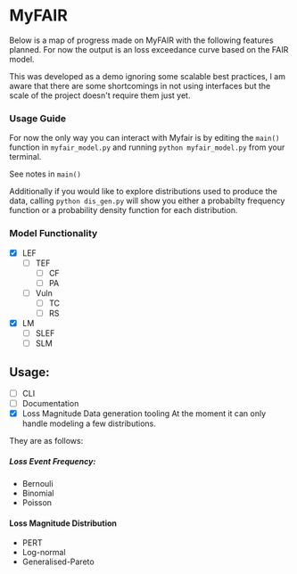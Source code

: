 # MyFAIR
Below is a map of progress made on MyFAIR with the following features planned.
For now the output is an loss exceedance curve based on the FAIR model.

This was developed as a demo ignoring some scalable best practices, I am aware that there are some shortcomings in not using interfaces but the scale of the project doesn't require them just yet.

### Usage Guide
For now the only way you can interact with Myfair is by editing the `main()` function
in `myfair_model.py` and running  `python myfair_model.py` from your terminal.

See notes in `main()`

Additionally if you would like to explore distributions used to produce the data, calling `python dis_gen.py` will show you either a probabilty frequency function or a probability density function for each distribution.

### Model Functionality
- [x] LEF
	- [ ] TEF
		- [ ] CF
		- [ ] PA
	- [ ] Vuln
		- [ ] TC
		- [ ] RS
- [x] LM
	- [ ] SLEF
	- [ ] SLM
## Usage:
- [ ] CLI 
- [ ] Documentation
- [x] Loss Magnitude Data generation tooling
At the moment it can only handle modeling a few distributions. 

They are as follows:

##### Loss Event Frequency:
- Bernouli
- Binomial
- Poisson

#### Loss Magnitude Distribution
- PERT
- Log-normal
- Generalised-Pareto

